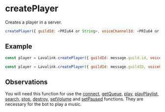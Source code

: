 # createPlayer

  Creates a player in a server.  

  ```js
  createPlayer({ guildId: <PRIu64 or String>, voiceChannelId: <PRIu64 or String> })
  ```

## Example

  ```js
  const player = Lavalink.createPlayer({ guildId: message.guild.id, voiceChannelId: message.member.voice.channel.id }) // Discord.js
  
  const player = Lavalink.createPlayer({ guildId: message.guildID, voiceChannelId: message.member.voiceState.channelID }) // Eris
  ```
  
## Observations

  You will need this function for use the [connect](docs/connect.md), [getQueue](docs/getQueue.md), [play](docs/play.md), [playPlaylist](docs/playPlaylist.md), [search](docs/search.md), [stop](docs/stop.md), [destroy](docs/destroy.md), [setVolume](docs/setVolume.md) and [setPaused](docs/setPaused.md) functions. They are necessary for the bot to play a music.
